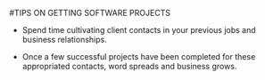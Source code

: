 #TIPS ON GETTING SOFTWARE PROJECTS

* Spend time cultivating client contacts in your previous jobs and business relationships.

* Once a few successful projects have been completed for these appropriated contacts, word spreads and business grows.


